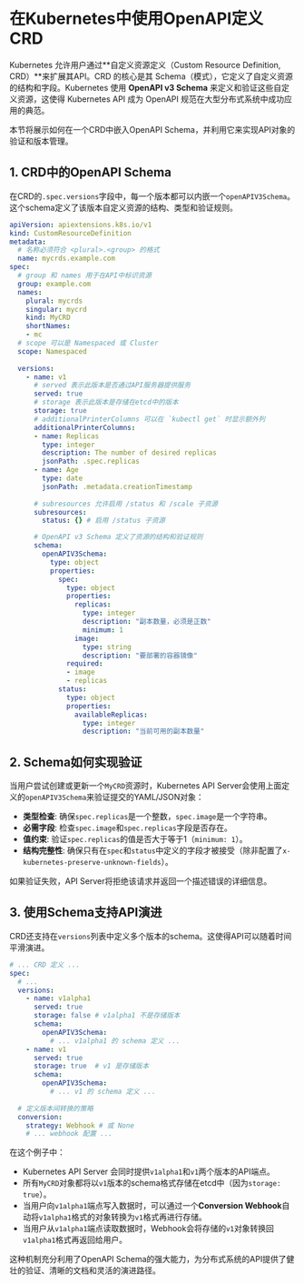 # 在Kubernetes中使用OpenAPI定义CRD

Kubernetes 允许用户通过**自定义资源定义（Custom Resource Definition, CRD）**来扩展其API。CRD 的核心是其 Schema（模式），它定义了自定义资源的结构和字段。Kubernetes 使用 **OpenAPI v3 Schema** 来定义和验证这些自定义资源，这使得 Kubernetes API 成为 OpenAPI 规范在大型分布式系统中成功应用的典范。

本节将展示如何在一个CRD中嵌入OpenAPI Schema，并利用它来实现API对象的验证和版本管理。

## 1. CRD中的OpenAPI Schema

在CRD的`.spec.versions`字段中，每一个版本都可以内嵌一个`openAPIV3Schema`。这个schema定义了该版本自定义资源的结构、类型和验证规则。

```yaml
apiVersion: apiextensions.k8s.io/v1
kind: CustomResourceDefinition
metadata:
  # 名称必须符合 <plural>.<group> 的格式
  name: mycrds.example.com
spec:
  # group 和 names 用于在API中标识资源
  group: example.com
  names:
    plural: mycrds
    singular: mycrd
    kind: MyCRD
    shortNames:
    - mc
  # scope 可以是 Namespaced 或 Cluster
  scope: Namespaced
  
  versions:
    - name: v1
      # served 表示此版本是否通过API服务器提供服务
      served: true
      # storage 表示此版本是存储在etcd中的版本
      storage: true
      # additionalPrinterColumns 可以在 `kubectl get` 时显示额外列
      additionalPrinterColumns:
      - name: Replicas
        type: integer
        description: The number of desired replicas
        jsonPath: .spec.replicas
      - name: Age
        type: date
        jsonPath: .metadata.creationTimestamp
        
      # subresources 允许启用 /status 和 /scale 子资源
      subresources:
        status: {} # 启用 /status 子资源

      # OpenAPI v3 Schema 定义了资源的结构和验证规则
      schema:
        openAPIV3Schema:
          type: object
          properties:
            spec:
              type: object
              properties:
                replicas:
                  type: integer
                  description: "副本数量，必须是正数"
                  minimum: 1
                image:
                  type: string
                  description: "要部署的容器镜像"
              required:
              - image
              - replicas
            status:
              type: object
              properties:
                availableReplicas:
                  type: integer
                  description: "当前可用的副本数量"
```

## 2. Schema如何实现验证

当用户尝试创建或更新一个`MyCRD`资源时，Kubernetes API Server会使用上面定义的`openAPIV3Schema`来验证提交的YAML/JSON对象：

- **类型检查**: 确保`spec.replicas`是一个整数，`spec.image`是一个字符串。
- **必需字段**: 检查`spec.image`和`spec.replicas`字段是否存在。
- **值约束**: 验证`spec.replicas`的值是否大于等于1（`minimum: 1`）。
- **结构完整性**: 确保只有在`spec`和`status`中定义的字段才被接受（除非配置了`x-kubernetes-preserve-unknown-fields`）。

如果验证失败，API Server将拒绝该请求并返回一个描述错误的详细信息。

## 3. 使用Schema支持API演进

CRD还支持在`versions`列表中定义多个版本的schema。这使得API可以随着时间平滑演进。

```yaml
# ... CRD 定义 ...
spec:
  # ...
  versions:
    - name: v1alpha1
      served: true
      storage: false # v1alpha1 不是存储版本
      schema:
        openAPIV3Schema:
          # ... v1alpha1 的 schema 定义 ...
    - name: v1
      served: true
      storage: true  # v1 是存储版本
      schema:
        openAPIV3Schema:
          # ... v1 的 schema 定义 ...
  
  # 定义版本间转换的策略
  conversion:
    strategy: Webhook # 或 None
    # ... webhook 配置 ...
```

在这个例子中：

- Kubernetes API Server 会同时提供`v1alpha1`和`v1`两个版本的API端点。
- 所有`MyCRD`对象都将以`v1`版本的schema格式存储在etcd中（因为`storage: true`）。
- 当用户向`v1alpha1`端点写入数据时，可以通过一个**Conversion Webhook**自动将`v1alpha1`格式的对象转换为`v1`格式再进行存储。
- 当用户从`v1alpha1`端点读取数据时，Webhook会将存储的`v1`对象转换回`v1alpha1`格式再返回给用户。

这种机制充分利用了OpenAPI Schema的强大能力，为分布式系统的API提供了健壮的验证、清晰的文档和灵活的演进路径。
